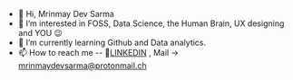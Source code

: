 - 👋 Hi, Mrinmay Dev Sarma
- 👀 I’m interested in FOSS, Data Science, the Human Brain, UX designing and YOU 😉
- 🌱 I’m currently learning Github and Data analytics.
- 📫 How to reach me -- 🔗[LINKEDIN](https://www.linkedin.com/in/mrinmaydevsarma/) , Mail → mrinmaydevsarma@protonmail.ch

<!---
mrinmaydev/mrinmaydev is a ✨ special ✨ repository because its `README.md` (this file) appears on your GitHub profile.
You can click the Preview link to take a look at your changes.
--->
